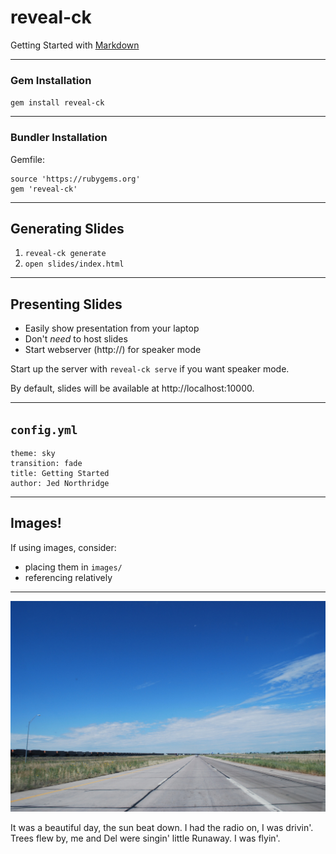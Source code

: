 
# reveal-ck

Getting Started with [Markdown][markdown-ref]

---

### Gem Installation

`gem install reveal-ck`

---

### Bundler Installation

Gemfile:

    source 'https://rubygems.org'
    gem 'reveal-ck'

---

## Generating Slides

1. `reveal-ck generate`
2. `open slides/index.html`

---

## Presenting Slides

* Easily show presentation from your laptop
* Don't *need* to host slides
* Start webserver (http://) for speaker mode

<aside class="notes">

Start up the server with `reveal-ck serve`
if you want speaker mode.

By default, slides will be available
at http://localhost:10000.

</aside>

---

## `config.yml`

```
theme: sky
transition: fade
title: Getting Started
author: Jed Northridge
```

---

## Images!

If using images, consider:

* placing them in `images/`
* referencing relatively

---

![Open Highway](./images/open-highway-blue-sky.jpg)


<aside class="notes">
It was a beautiful day, the sun beat down.
I had the radio on, I was drivin'.
Trees flew by, me and Del were singin' little Runaway.
I was flyin'.
</aside>

[markdown-ref]: http://daringfireball.net/projects/markdown/syntax
